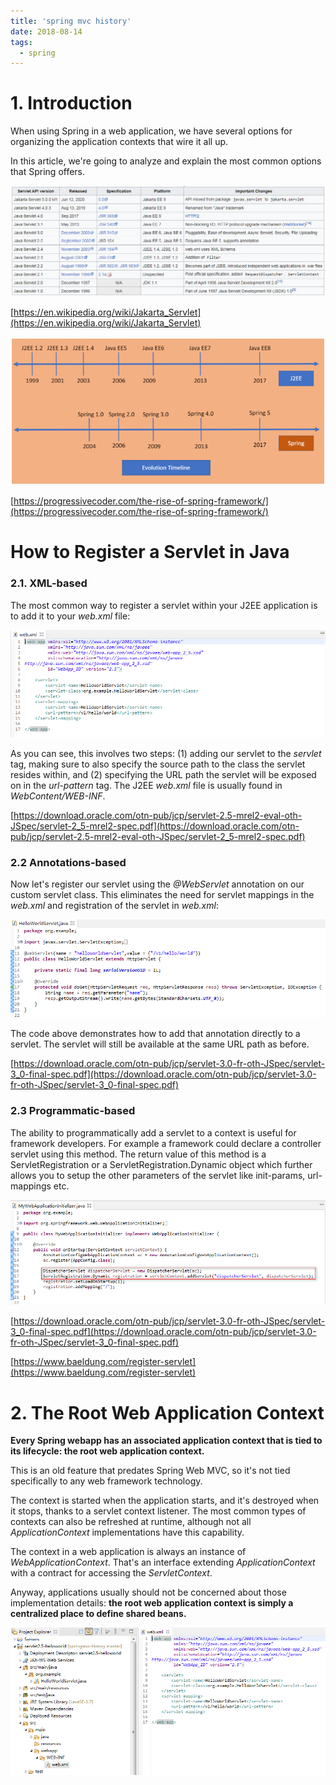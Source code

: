```yaml
---
title: 'spring mvc history'
date: 2018-08-14
tags:
  - spring
---
```


# **1. Introduction**

When using Spring in a web application, we have several options for organizing the application contexts that wire it all up.

In this article, we're going to analyze and explain the most common options that Spring offers.

![image-20210901140126970](../images/image-20210901140126970.png)

[https://en.wikipedia.org/wiki/Jakarta_Servlet](https://en.wikipedia.org/wiki/Jakarta_Servlet)

![image-20210901141009993](../images/image-20210901141009993.png)

[https://progressivecoder.com/the-rise-of-spring-framework/](https://progressivecoder.com/the-rise-of-spring-framework/)

# How to Register a Servlet in Java

### **2.1. XML-based**

The most common way to register a servlet within your J2EE application is to add it to your *web.xml* file:

![image-20210901142230421](../images/image-20210901142230421.png)

As you can see, this involves two steps: (1) adding our servlet to the *servlet* tag, making sure to also specify the source path to the class the servlet resides within, and (2) specifying the URL path the servlet will be exposed on in the *url-pattern* tag. The J2EE *web.xml* file is usually found in *WebContent/WEB-INF*.

[https://download.oracle.com/otn-pub/jcp/servlet-2.5-mrel2-eval-oth-JSpec/servlet-2_5-mrel2-spec.pdf](https://download.oracle.com/otn-pub/jcp/servlet-2.5-mrel2-eval-oth-JSpec/servlet-2_5-mrel2-spec.pdf)

### **2.2 Annotations-based**

Now let's register our servlet using the *@WebServlet* annotation on our custom servlet class. This eliminates the need for servlet mappings in the *web.xml* and registration of the servlet in *web.xml*:

![image-20210901142142484](../images/image-20210901142142484.png)

The code above demonstrates how to add that annotation directly to a servlet. The servlet will still be available at the same URL path as before.

[https://download.oracle.com/otn-pub/jcp/servlet-3.0-fr-oth-JSpec/servlet-3_0-final-spec.pdf](https://download.oracle.com/otn-pub/jcp/servlet-3.0-fr-oth-JSpec/servlet-3_0-final-spec.pdf)

### 2.3 **Programmatic-based**

The ability to programmatically add a servlet to a context is useful for framework developers. For example a framework could declare a controller servlet using this method. The return value of this method is a ServletRegistration or a ServletRegistration.Dynamic object which further allows you to setup the other parameters of the servlet like init-params, url-mappings etc.

![image-20210901143212929](../images/image-20210901143212929.png)

[https://download.oracle.com/otn-pub/jcp/servlet-3.0-fr-oth-JSpec/servlet-3_0-final-spec.pdf](https://download.oracle.com/otn-pub/jcp/servlet-3.0-fr-oth-JSpec/servlet-3_0-final-spec.pdf)

[https://www.baeldung.com/register-servlet](https://www.baeldung.com/register-servlet)

# **2. The Root Web Application Context**

**Every Spring webapp has an associated application context that is tied to its lifecycle: the root web application context.**

This is an old feature that predates Spring Web MVC, so it's not tied specifically to any web framework technology.

The context is started when the application starts, and it's destroyed when it stops, thanks to a servlet context listener. The most common types of contexts can also be refreshed at runtime, although not all *ApplicationContext* implementations have this capability.

The context in a web application is always an instance of *WebApplicationContext*. That's an interface extending *ApplicationContext* with a contract for accessing the *ServletContext*.

Anyway, applications usually should not be concerned about those implementation details: **the root web application context is simply a centralized place to define shared beans.**

![image-20210827132252578](../images/image-20210827132252578.png)
